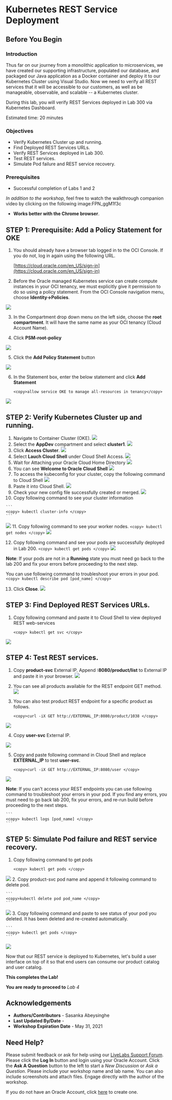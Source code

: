 # Kubernetes REST Service Deployment

## Before You Begin

### Introduction

Thus far on our journey from a monolithic application to microservices, we have created our supporting infrastructure, populated our database, and packaged our Java application as a Docker container and deploy it to our Kubernetes Cluster using Visual Studio. Now we need to verify all REST services that it will be accessible to our customers, as well as be manageable, observable, and scalable -- a Kubernetes cluster.

During this lab, you will verify REST Services deployed in Lab 300 via Kubernetes Dashboard.

Estimated time: 20 minutes

### Objectives
- Verify Kubernetes Cluster up and running.
- Find Deployed REST Services URLs.
- Verify REST Services deployed in Lab 300.
- Test REST services.
- Simulate Pod failure and REST service recovery.

### Prerequisites
- Successful completion of Labs 1 and 2

*In addition to the workshop*, feel free to watch the walkthrough companion video by clicking on the following image:FPN_ggM1f3c
[](youtube:FPN_ggM1f3c)

- **Works better with the Chrome browser**.

## **STEP 1**: Prerequisite: Add a Policy Statement for OKE

1. You should already have a browser tab logged in to the OCI Console. If you do not, log in again using the following URL.

    [https://cloud.oracle.com/en_US/sign-in](https://cloud.oracle.com/en_US/sign-in)

2.  Before the Oracle managed Kubernetes service can create compute instances in your OCI tenancy, we must explicitly give it permission to do so using a policy statement. From the OCI Console navigation menu, choose **Identity->Policies**.

  ![](images/LabGuide200-13c980fa.png)

3.  In the Compartment drop down menu on the left side, choose the **root compartment**. It will have the same name as your OCI tenancy (Cloud Account Name).

4.  Click **PSM-root-policy**

  ![](images/LabGuide200-e67b7705.png)

5.  Click the **Add Policy Statement** button

  ![](images/LabGuide200-3d4a7471.png)

6.  In the Statement box, enter the below statement and click **Add Statement**
    ```
    <copy>allow service OKE to manage all-resources in tenancy</copy>
    ```

  ![](images/LabGuide200-bd5bcbd1.png)

## **STEP 2**: Verify Kubernetes Cluster up and running.
1.  Navigate to Container Cluster (OKE).
  ![](images/300_1.png " ")
2.  Select the **AppDev** compartment and select **cluster1**.
  ![](images/300_2.png " ")
3.  Click **Access Cluster**.
  ![](images/300_3.png " ")
4.  Select **Lauch Cloud Shell** under Cloud Shell Access.
  ![](images/300_4.png " ")
5.  Wait for Attaching your Oracle Cloud Home Directory
  ![](images/300_5.png " ")
6.  You can see **Welcome to Oracle Cloud Shell**
  ![](images/300_6.png " ")
7.  To access the kubeconfig for your cluster, copy the following command to Cloud Shell
  ![](images/300_7.png " ")
8.  Paste it into Cloud Shell.
  ![](images/300_8.png " ")
9.  Check your new config file successfully created or merged.
  ![](images/300_9.png " ")
10.  Copy following command to see your cluster information
    
    ```
    <copy> kubectl cluster-info </copy>
    ```
  ![](images/300_10.png " ")
11.  Copy following command to see your worker nodes.
    ```
    <copy> kubectl get nodes </copy>
    ```
  ![](images/300_11.png " ")

12.  Copy following command and see your pods are successfully deployed in Lab 200.
    ```
    <copy> kubectl get pods </copy>
    ```
  ![](images/300_32.png " ")

  **Note**: If your pods are not in a **Running** state you must need go back to the lab 200 and fix your errors before proceeding to the next step. 

  You can use following command to troubleshoot your errors in your pod.    
    ```
    <copy> kubectl describe pod [pod_name] </copy>
    ```

13.  Click **Close**.
  ![](images/300_12.png " ")
## **STEP 3**: Find Deployed REST Services URLs.
 
1.  Copy following command and paste it to Cloud Shell to view deployed REST web-services
    ```
    <copy> kubectl get svc </copy>
    ```

  ![](images/OKE_Services1.png " ") 

## **STEP 4**: Test REST services.
1.  Copy **product-svc** External IP. Append **:8080/product/list** to External IP and paste it in your browser.
  ![](images/OKE_Services4.png " ") 
2.  You can see all products available for the REST endpoint GET method.
  ![](images/300_30.png " ")
3.  You can also test product REST endpoint for a specific product as follows.
   
    ```
    <copy>curl -iX GET http://EXTERNAL_IP:8080/product/1038 </copy>
    ```

  ![](images/300_31.png " ")

4. Copy **user-svc** External IP.  
   
  ![](images/OKE_Services2.png " ")
   
5. Copy and paste following command in Cloud Shell and replace **EXTERNAL_IP**  to test **user-svc**.
    ```
    <copy>curl -iX GET http://EXTERNAL_IP:8080/user </copy>
    ```
  
  ![](images/OKE_Services3.png " ")  

  **Note**: If you can't access your REST endpoints you can use following command to troubleshoot your errors in your pod. If you find any errors, you must need to go back lab 200, fix your errors, and re-run build before proceeding to the next steps.

    ```
    <copy> kubectl logs [pod_name] </copy>
    ```
## **STEP 5**: Simulate Pod failure and REST service recovery.
1.  Copy following command to get pods
   
    ```
    <copy> kubectl get pods </copy>
    ```
  ![](images/300_32.png " ")
2.  Copy product-svc pod name and append it following command to delete pod.
   
    ```
    <copy>kubectl delete pod pod_name </copy>
    ```
  ![](images/300_33.png " ")
3.  Copy following command and paste to see status of your pod you deleted. It has been deleted and re-created automatically.
   
    ```
    <copy> kubectl get pods </copy>
    ```
  ![](images/300_34.png " ")


Now that our REST service is deployed to Kubernetes, let's build a user interface on top of it so that end users can consume our product catalog and user catalog.

**This completes the Lab!**

**You are ready to proceed to** *Lab 4*

## Acknowledgements

- **Authors/Contributors** - Sasanka Abeysinghe
- **Last Updated By/Date** - 
- **Workshop Expiration Date** - May 31, 2021

## Need Help?
Please submit feedback or ask for help using our [LiveLabs Support Forum](https://community.oracle.com/tech/developers/categories/livelabsdiscussions). Please click the **Log In** button and login using your Oracle Account. Click the **Ask A Question** button to the left to start a *New Discussion* or *Ask a Question*.  Please include your workshop name and lab name.  You can also include screenshots and attach files.  Engage directly with the author of the workshop.

If you do not have an Oracle Account, click [here](https://profile.oracle.com/myprofile/account/create-account.jspx) to create one. 
